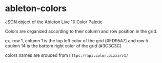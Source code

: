# ableton-colors
JSON object of the Ableton Live 10 Color Palette 

Colors are organized according to their column and row position in the grid. 

ex. row 1, column 1 is the top left color of the grid (#FD95A7) and row 5 coulmn 14 is the bottom right color of the grid (#3C3C3C) 

colors names are srouced from `https://api.color.pizza/v1/`

